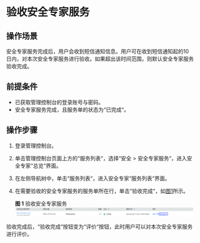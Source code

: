 # 验收安全专家服务<a name="ses_01_0072"></a>

## 操作场景<a name="section124046213459"></a>

安全专家服务完成后，用户会收到短信通知信息。用户可在收到短信通知起的10日内，对本次安全专家服务进行验收。如果超出该时间范围，则默认安全专家服务验收完成。

## 前提条件<a name="section53101271111"></a>

-   已获取管理控制台的登录账号与密码。
-   安全专家服务完成，且服务单的状态为“已完成“。

## 操作步骤<a name="section4115144112120"></a>

1.  登录管理控制台。
2.  单击管理控制台页面上方的“服务列表“，选择“安全  \>  安全专家服务“，进入安全专家“总览“界面。
3.  在左侧导航树中，单击“服务列表“，进入安全专家“服务列表“界面。
4.  在需要验收的安全专家服务的服务单所在行，单击“验收完成“，如[图1](#fig8586192619172)所示。

    **图 1**  验收安全专家服务<a name="fig8586192619172"></a>  
    ![](figures/验收安全专家服务.png "验收安全专家服务")


验收完成后，“验收完成“按钮变为“评价“按钮，此时用户可以对本次安全专家服务进行评价。

